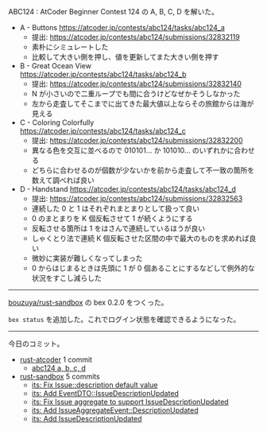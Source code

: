 ABC124 : AtCoder Beginner Contest 124 の A, B, C, D を解いた。

- A - Buttons
  <https://atcoder.jp/contests/abc124/tasks/abc124_a>
  - 提出: <https://atcoder.jp/contests/abc124/submissions/32832119>
  - 素朴にシミュレートした
  - 比較して大きい側を押し、値を更新してまた大きい側を押す
- B - Great Ocean View
  <https://atcoder.jp/contests/abc124/tasks/abc124_b>
  - 提出: <https://atcoder.jp/contests/abc124/submissions/32832140>
  - N が小さいので二重ループでも間に合うけどなぜかそうしなかった
  - 左から走査してそこまでに出てきた最大値以上ならその旅館からは海が見える
- C - Coloring Colorfully
  <https://atcoder.jp/contests/abc124/tasks/abc124_c>
  - 提出: <https://atcoder.jp/contests/abc124/submissions/32832200>
  - 異なる色を交互に並べるので 010101... か 101010... のいずれかに合わせる
  - どちらに合わせるのが個数が少ないかを前から走査して不一致の箇所を数えて調べれば良い
- D - Handstand
  <https://atcoder.jp/contests/abc124/tasks/abc124_d>
  - 提出: <https://atcoder.jp/contests/abc124/submissions/32832563>
  - 連続した 0 と 1 はそれぞれまとまりとして扱って良い
  - 0 のまとまりを K 個反転させて 1 が続くようにする
  - 反転させる箇所は 1 をはさんで連続しているほうが良い
  - しゃくとり法で連続 K 個反転させた区間の中で最大のものを求めれば良い
  - 微妙に実装が難しくなってしまった
  - 0 からはじまるときは先頭に 1 が 0 個あることにするなどして例外的な状況をすこし減らした

---

[bouzuya/rust-sandbox] の bex 0.2.0 をつくった。

`bex status` を追加した。これでログイン状態を確認できるようになった。

---

今日のコミット。

- [rust-atcoder](https://github.com/bouzuya/rust-atcoder) 1 commit
  - [abc124 a, b, c, d](https://github.com/bouzuya/rust-atcoder/commit/dc58940ff9bc037ba4bb4613d14137e31f62ef4b)
- [rust-sandbox](https://github.com/bouzuya/rust-sandbox) 5 commits
  - [its: Fix Issue::description default value](https://github.com/bouzuya/rust-sandbox/commit/db5e6d2677b6d10e481d15eed1eec5f85c8687e2)
  - [its: Add EventDTO::IssueDescriptionUpdated](https://github.com/bouzuya/rust-sandbox/commit/0e7ab6a34f1ab1a107e6fe37cfe1dc2545ba9d3d)
  - [its: Fix Issue aggregate to support IssueDescriptionUpdated](https://github.com/bouzuya/rust-sandbox/commit/ada87d91798b6fb6fa37a54edd141cf46e012bda)
  - [its: Add IssueAggregateEvent::DescriptionUpdated](https://github.com/bouzuya/rust-sandbox/commit/030d72ba28a1920b40a4cbad3b43179ffab16f0a)
  - [its: Add IssueDescriptionUpdated](https://github.com/bouzuya/rust-sandbox/commit/2711e6f1c188c4eddae0eade4e7f3c3580f9bce6)

[bouzuya/rust-sandbox]: https://github.com/bouzuya/rust-sandbox
